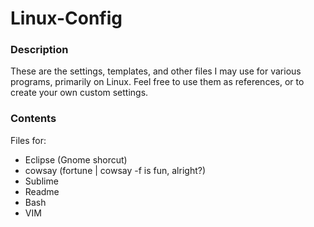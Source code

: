 # Linux-Config

### Description

These are the settings, templates, and other files I may use for various programs, primarily on Linux. Feel free to use them as references, or to create your own custom settings.

### Contents

Files for:

- Eclipse (Gnome shorcut)
- cowsay (fortune | cowsay -f is fun, alright?)
- Sublime
- Readme
- Bash
- VIM
